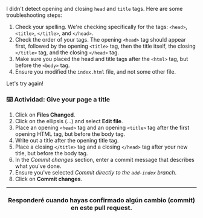 I didn't detect opening and closing `head` and `title` tags. Here are some troubleshooting steps:

1. Check your spelling. We're checking specifically for the tags: `<head>`, `<title>`, `</title>`, and `</head>`.
2. Check the order of your tags. The opening `<head>` tag should appear first, followed by the opening `<title>` tag, then the title itself, the closing `</title>` tag, and the closing `</head>` tag.
3. Make sure you placed the head and title tags after the `<html>` tag, but before the `<body>` tag.
4. Ensure you modified the `index.html` file, and not some other file. 

Let's try again!

### :keyboard: Actividad: Give your page a title

1. Click on **Files Changed**.
1. Click on the ellipsis (...) and select **Edit file**.
1. Place an opening `<head>` tag and an opening `<title>` tag after the first opening HTML tag, but before the body tag.
1. Write out a title after the opening title tag.
1. Place a closing `</title>` tag and a closing `</head>` tag after your new title, but before the body tag. 
1. In the _Commit changes_ section, enter a commit message that describes what you've done.
1. Ensure you've selected _Commit directly to the `add-index` branch_.
1. Click on **Commit changes**.

<hr>
<h3 align="center">Responderé cuando hayas confirmado algún cambio (commit) en este pull request.</h3>